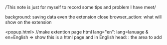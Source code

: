 /This note is just for myself to record some tips and problem I have meet/

<manifest>
background: saving data even the extension close
browser_action: what will show on the extension


<popup.html>
//make extention page
html lang="en": lang=lanuage & en=English  => show this is a html page and in English
head: : the area to add <title>, <style>, <meta>, <link>, <script>, <noscript>, <base>